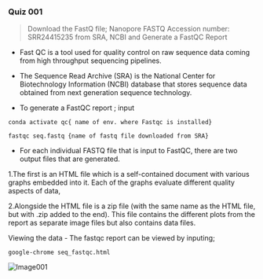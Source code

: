   ### Quiz 001
  > Download the FastQ file;  Nanopore FASTQ Accession number: SRR24415235 from SRA, NCBI
  and Generate a FastQC Report

- Fast QC is a tool used for quality control on raw sequence data coming from high throughput sequencing pipelines.

- The Sequence Read Archive (SRA) is the National Center for Biotechnology Information (NCBI) database that stores sequence data obtained from next generation sequence technology.

- To generate a FastQC report ; input 
```
conda activate qc{ name of env. where Fastqc is installed}
```
```
fastqc seq.fastq {name of fastq file downloaded from SRA}
```

- For each individual FASTQ file that is input to FastQC, there are two output files that are generated.
 
 1.The first is an HTML file which is a self-contained document with various graphs embedded into it. Each of the graphs evaluate different quality aspects of  data,
 
 2.Alongside the HTML file is a zip file (with the same name as the HTML file, but with .zip added to the end). This file contains the different plots from the report as separate image files but also contains data files.

 Viewing the data - The fastqc report can be viewed by inputing;
```
google-chrome seq_fastqc.html
```
![Image001](home/administrator/Pictures/Screenshots/Image001.png)

 
 
